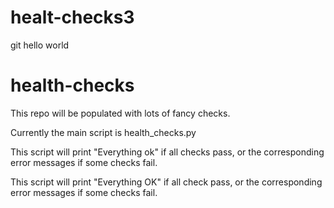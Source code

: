 # healt-checks3
git hello world

# health-checks

This repo will be populated with lots of fancy checks. 

Currently the main script is health_checks.py

This script will print "Everything ok" if all checks pass, 
or the corresponding error messages if some checks fail.

This script will print "Everything OK" if all check pass, 
or the corresponding error messages if some checks fail.
